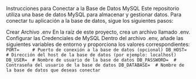 Instrucciones para Conectar a la Base de Datos MySQL
Este repositorio utiliza una base de datos MySQL para almacenar y gestionar datos. Para conectar tu aplicación a la base de datos, sigue los siguientes pasos:

Crear Archivo .env
En la raíz de este proyecto, crea un archivo llamado .env.
Configurar las Credenciales de MySQL
Dentro del archivo .env, añade las siguientes variables de entorno y proporciona los valores correspondientes:
`
PORT=     # Puerto de conexión a la base de datos (opcional)
DB_HOST=  # Dirección del host de la base de datos (por ejemplo: localhost)
DB_USER=  # Nombre de usuario de la base de datos
DB_PASSWORD=  # Contraseña del usuario de la base de datos
DB_DATABASE=  # Nombre de la base de datos que deseas conectar
`


